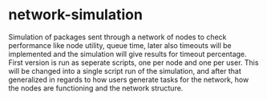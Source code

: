 # network-simulation
Simulation of packages sent through a network of nodes to check performance like node utility, queue time, later also timeouts will be implemented and the simulation will give results for timeout percentage. First version is run as seperate scripts, one per node and one per user. This will be changed into a single script run of the simulation, and after that generalized in regards to how users generate tasks for the network, how the nodes are functioning and the network structure.
